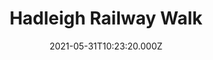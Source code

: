 ---
date: 2021-05-31T10:23:20.000Z
title: Hadleigh Railway Walk
latitude: 52.04096961126445
longitude: 0.9595656394958496
category: checkin
---